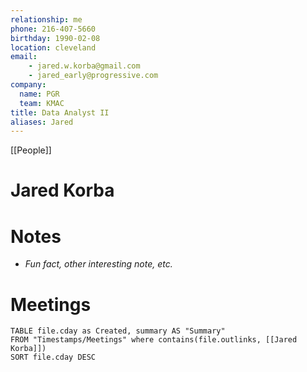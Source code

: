 ```yaml
---
relationship: me
phone: 216-407-5660
birthday: 1990-02-08
location: cleveland
email: 
    - jared.w.korba@gmail.com
    - jared_early@progressive.com
company: 
  name: PGR
  team: KMAC
title: Data Analyst II
aliases: Jared
---
```


[[People]]

# Jared Korba


# Notes
- *Fun fact, other interesting note, etc.*

# Meetings
```dataview
TABLE file.cday as Created, summary AS "Summary"
FROM "Timestamps/Meetings" where contains(file.outlinks, [[Jared Korba]])
SORT file.cday DESC
```

